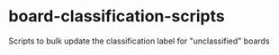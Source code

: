 # board-classification-scripts
Scripts to bulk update the classification label for "unclassified" boards
